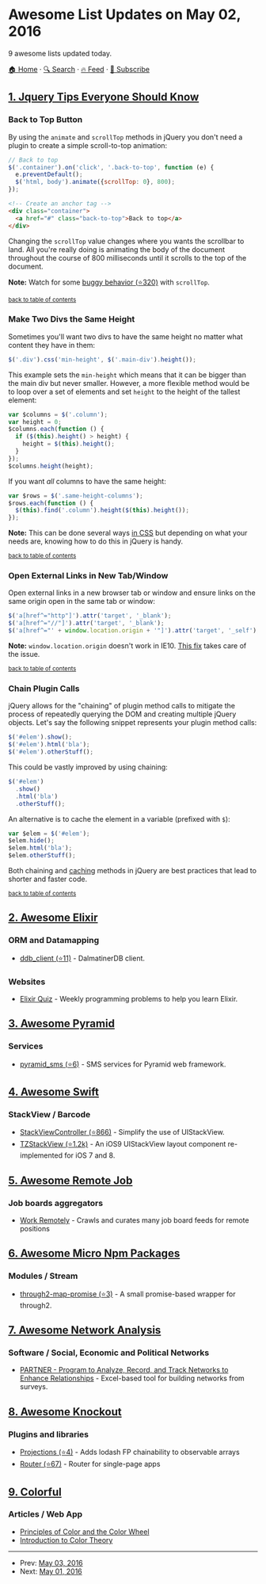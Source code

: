 # Awesome List Updates on May 02, 2016

9 awesome lists updated today.

[🏠 Home](/README.md) · [🔍 Search](https://test.trackawesomelist.com/search/) · [🔥 Feed](https://test.trackawesomelist.com/rss.xml) · [📮 Subscribe](https://trackawesomelist.us17.list-manage.com/subscribe?u=d2f0117aa829c83a63ec63c2f&id=36a103854c)



## [1. Jquery Tips Everyone Should Know](/content/AllThingsSmitty/jquery-tips-everyone-should-know/README.md)

### Back to Top Button

By using the `animate` and `scrollTop` methods in jQuery you don't need a plugin to create a simple scroll-to-top animation:

```javascript
// Back to top
$('.container').on('click', '.back-to-top', function (e) {
  e.preventDefault();
  $('html, body').animate({scrollTop: 0}, 800);
});
```

```html
<!-- Create an anchor tag -->
<div class="container">
  <a href="#" class="back-to-top">Back to top</a>
</div>
```

Changing the `scrollTop` value changes where you wants the scrollbar to land. All you're really doing is animating the body of the document throughout the course of 800 milliseconds until it scrolls to the top of the document.

**Note:** Watch for some [buggy behavior (⭐320)](https://github.com/jquery/api.jquery.com/issues/417) with `scrollTop`.

<sup>[back to table of contents](#table-of-contents)</sup>
### Make Two Divs the Same Height

Sometimes you'll want two divs to have the same height no matter what content they have in them:

```javascript
$('.div').css('min-height', $('.main-div').height());
```

This example sets the `min-height` which means that it can be bigger than the main div but never smaller. However, a more flexible method would be to loop over a set of elements and set `height` to the height of the tallest element:

```javascript
var $columns = $('.column');
var height = 0;
$columns.each(function () {
  if ($(this).height() > height) {
    height = $(this).height();
  }
});
$columns.height(height);
```

If you want *all* columns to have the same height:

```javascript
var $rows = $('.same-height-columns');
$rows.each(function () {
  $(this).find('.column').height($(this).height());
});
```

**Note:** This can be done several ways [in CSS](http://codepen.io/AllThingsSmitty/pen/KMPqoO) but depending on what your needs are, knowing how to do this in jQuery is handy.

<sup>[back to table of contents](#table-of-contents)</sup>
### Open External Links in New Tab/Window

Open external links in a new browser tab or window and ensure links on the same origin open in the same tab or window:

```javascript
$('a[href^="http"]').attr('target', '_blank');
$('a[href^="//"]').attr('target', '_blank');
$('a[href^="' + window.location.origin + '"]').attr('target', '_self');
```

**Note:** `window.location.origin` doesn't work in IE10. [This fix](http://tosbourn.com/a-fix-for-window-location-origin-in-internet-explorer/) takes care of the issue.

<sup>[back to table of contents](#table-of-contents)</sup>
### Chain Plugin Calls

jQuery allows for the "chaining" of plugin method calls to mitigate the process of repeatedly querying the DOM and creating multiple jQuery objects. Let's say the following snippet represents your plugin method calls:

```javascript
$('#elem').show();
$('#elem').html('bla');
$('#elem').otherStuff();
```

This could be vastly improved by using chaining:

```javascript
$('#elem')
  .show()
  .html('bla')
  .otherStuff();
```

An alternative is to cache the element in a variable (prefixed with `$`):

```javascript
var $elem = $('#elem');
$elem.hide();
$elem.html('bla');
$elem.otherStuff();
```

Both chaining and [caching](#cache-jquery-selectors) methods in jQuery are best practices that lead to shorter and faster code.

<sup>[back to table of contents](#table-of-contents)</sup>

## [2. Awesome Elixir](/content/h4cc/awesome-elixir/README.md)

### ORM and Datamapping

*   [ddb\_client (⭐11)](https://github.com/dalmatinerdb/ddb_client) - DalmatinerDB client.

### Websites

*   [Elixir Quiz](http://elixirquiz.github.io/) - Weekly programming problems to help you learn Elixir.

## [3. Awesome Pyramid](/content/uralbash/awesome-pyramid/README.md)

### Services

*   [pyramid\_sms (⭐6)](https://github.com/websauna/pyramid_sms) -
    SMS services for Pyramid web framework.

## [4. Awesome Swift](/content/matteocrippa/awesome-swift/README.md)

### StackView / Barcode

*   [StackViewController (⭐866)](https://github.com/seedco/StackViewController) - Simplify the use of UIStackView.
*   [TZStackView (⭐1.2k)](https://github.com/tomvanzummeren/TZStackView) - An iOS9 UIStackView layout component re-implemented for iOS 7 and 8.

## [5. Awesome Remote Job](/content/lukasz-madon/awesome-remote-job/README.md)

### Job boards aggregators

*   [Work Remotely](https://workremotely.io/) - Crawls and curates many job board feeds for remote positions

## [6. Awesome Micro Npm Packages](/content/parro-it/awesome-micro-npm-packages/README.md)

### Modules / Stream

*   [through2-map-promise (⭐3)](https://github.com/RangerMauve/through2-map-promise) - A small promise-based wrapper for through2.

## [7. Awesome Network Analysis](/content/briatte/awesome-network-analysis/README.md)

### Software / Social, Economic and Political Networks

*   [PARTNER - Program to Analyze, Record, and Track Networks to Enhance Relationships](http://partnertool.net/) - Excel-based tool for building networks from surveys.

## [8. Awesome Knockout](/content/dnbard/awesome-knockout/README.md)

### Plugins and libraries

*   [Projections (⭐4)](https://github.com/profiscience/ko-projections) - Adds lodash FP chainability to observable arrays
*   [Router (⭐67)](https://github.com/profiscience/ko-component-router) - Router for single-page apps

## [9. Colorful](/content/Siddharth11/Colorful/README.md)

### Articles / Web App

*   [Principles of Color and the Color Wheel](http://tympanus.net/codrops/2012/02/28/principles-of-color-and-the-color-wheel/)
*   [Introduction to Color Theory](http://www.tigercolor.com/color-lab/color-theory/color-theory-intro.htm)

---

- Prev: [May 03, 2016](/content/2016/05/03/README.md)
- Next: [May 01, 2016](/content/2016/05/01/README.md)